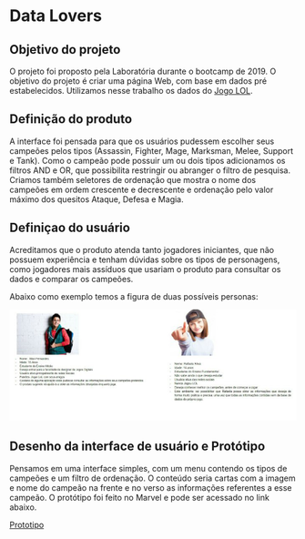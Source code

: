 # Data Lovers

## Objetivo do projeto

O projeto foi proposto pela Laboratória durante o bootcamp de 2019. O objetivo do projeto é criar uma página Web, com base em dados pré estabelecidos. Utilizamos nesse trabalho os dados do [Jogo LOL](play.br.leagueoflegends.com/pt_BR).


## Definição do produto

A interface foi pensada para que os usuários pudessem escolher seus campeões pelos tipos (Assassin, Fighter, Mage, Marksman, Melee, Support e Tank). Como o campeão pode possuir um ou dois tipos adicionamos os filtros AND e OR, que possibilita restringir ou abranger o filtro de pesquisa. Criamos também seletores de ordenação que mostra o nome dos campeões em ordem crescente e decrescente e ordenação pelo valor máximo dos quesitos Ataque, Defesa e Magia.

## Definiçao do usuário

Acreditamos que o produto atenda tanto jogadores iniciantes, que não possuem experiência e tenham dúvidas sobre os tipos de personagens, como jogadores mais assíduos que usariam o produto para consultar os dados e comparar os campeões. 

Abaixo como exemplo temos a figura de duas possíveis personas: 

![Persona1](https://github.com/anacamargo/data-lovers/blob/master/src/image/persona.png)

## Desenho da interface de usuário e Protótipo

Pensamos em uma interface simples, com um menu contendo os tipos de campeões e um filtro de ordenação. O conteúdo seria cartas com a imagem e nome do campeão na frente e no verso as informações referentes a esse campeão.
O protótipo foi feito no Marvel e pode ser acessado no link abaixo.

[Prototipo](https://marvelapp.com/875ij8d)